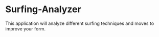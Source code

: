 # Surfing-Analyzer
This application will analyze different surfing techniques and moves to improve your form. 

